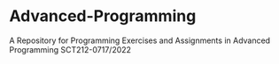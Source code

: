 # Advanced-Programming
A Repository for Programming Exercises and Assignments in Advanced Programming 
SCT212-0717/2022

